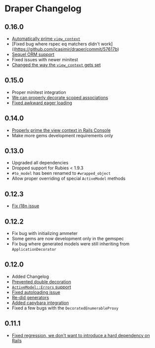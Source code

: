 # Draper Changelog

## 0.16.0

* [Automatically prime `view_context`](https://github.com/jcasimir/draper/commit/057ab4e8)
* [Fixed bug where rspec eq matchers didn't work]((https://github.com/jcasimir/draper/commit/57617b)
* [Sequel ORM support](https://github.com/jcasimir/draper/commit/7d4942)
* Fixed issues with newer minitest
* [Changed the way the `view_context` gets set](https://github.com/jcasimir/draper/commit/0b03d9c)

## 0.15.0

* Proper minitest integration
* [We can properly decorate scoped associations](https://github.com/jcasimir/draper/issues/223)
* [Fixed awkward eager loading](https://github.com/jcasimir/draper/commit/7dc3510b)

## 0.14.0

* [Properly prime the view context in Rails Console](https://github.com/jcasimir/draper/commit/738074f)
* Make more gems development requirements only

## 0.13.0

* Upgraded all dependencies
* Dropped support for Rubies < 1.9.3
* `#to_model` has been renamed to `#wrapped_object`
* Allow proper overriding of special `ActiveModel` methods

## 0.12.3

* [Fix i18n issue](https://github.com/jcasimir/draper/issues/202)

## 0.12.2

* Fix bug with initializing ammeter
* Some gems are now development only in the gemspec
* Fix bug where generated models were still inheriting from `ApplicationDecorator`

## 0.12.0

* Added Changelog
* [Prevented double decoration](https://github.com/jcasimir/draper/issues/173)
* [`ActiveModel::Errors` support](https://github.com/jcasimir/draper/commit/19496f0c)
* [Fixed autoloading issue](https://github.com/jcasimir/draper/issues/188)
* [Re-did generators](https://github.com/jcasimir/draper/commit/9155e58f)
* [Added capybara integration](https://github.com/jcasimir/draper/commit/57c8678e)
* Fixed a few bugs with the `DecoratedEnumerableProxy`

## 0.11.1

* [Fixed regression, we don't want to introduce a hard dependency on Rails](https://github.com/jcasimir/draper/issues/107)
